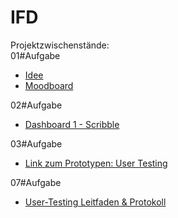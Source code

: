 # IFD
Projektzwischenstände: 
<br>
01#Aufgabe 
  - <a href="https://github.com/Sandra98p/IFD/blob/main/01%23Aufgabe/01%23Idee.pdf">Idee</a>
  - <a href="https://github.com/Sandra98p/IFD/blob/main/01%23Aufgabe/01%23Moodboard.pdf">Moodboard</a>

02#Aufgabe
- <a href="https://github.com/Sandra98p/IFD/blob/main/02%23Aufgaben/02%23Aufgabe_IFD.pdf">Dashboard 1 - Scribble</a>

03#Aufgabe
- <a href="https://xd.adobe.com/view/58713a8b-ff51-4169-bef7-0933c7184f6d-0d22/?fullscreen">Link zum Prototypen: User Testing</a>

07#Aufgabe
- <a href="https://github.com/Sandra98p/IFD/blob/main/07%23Aufgabe/User-Testing_Leitfaden.pdf">User-Testing Leitfaden & Protokoll</a>

